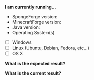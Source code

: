 <!-- Be as accurate as possible. Add/remove as needed to keep things informative but also relevant. -->
**I am currently running...**
* SpongeForge version: 
* MinecraftForge version: 
* Java version: 
* Operating System(s)
 - [ ] Windows
 - [ ] Linux (Ubuntu, Debian, Fedora, etc...)
 - [ ] OS X
  
**What is the expected result?** 
  
**What is the current result?**  
